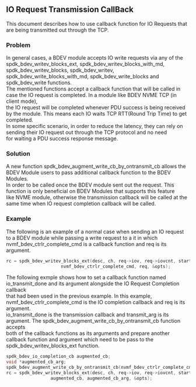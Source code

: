 ## IO Request Transmission CallBack
This document describes how to use callback function for IO Requests that are being transmitted out through the TCP. 
### Problem
In general cases, a BDEV module accepts IO write requests via any of the spdk_bdev_writev_blocks_ext, spdk_bdev_writev_blocks_with_md, \
spdk_bdev_writev_blocks, spdk_bdev_writev, spdk_bdev_write_blocks_with_md, spdk_bdev_write_blocks and spdk_bdev_write functions. \
The mentioned functions accept a callback function that will be called in case the IO request is completed. In a module like BDEV NVME TCP (in client mode), \
the IO request will be completed whenever PDU success is being received by the module. This means each IO waits TCP RTT(Round Trip Time) to get completed. \
In some specific scenario, in order to reduce the latency, they can rely on sending their IO request out through the TCP protocol and no need \
for waiting a PDU success response message. 
### Solution
A new function spdk_bdev_augment_write_cb_by_ontransmit_cb allows the BDEV Module users to pass additional callback function to the BDEV Modules. \
In order to be called once the BDEV module sent out the request. This function is only beneficial on BDEV Modules that supports this feature \
like NVME module, otherwise the transmission callback will be called at the same time when IO request completion callback will be called.
### Example
The following is an example of a normal case when sending an IO request to a BDEV module while passing a write request to a it in which \
nvmf_bdev_ctrlr_complete_cmd is a callback function and req is its argument.
```cpp
rc = spdk_bdev_writev_blocks_ext(desc, ch, req->iov, req->iovcnt, start_lba, num_blocks,
					 nvmf_bdev_ctrlr_complete_cmd, req, &opts);
```

The following exmple shows how to set a callback function named io_transmit_done and its argument alongside the IO Request Completion callback \
that had been used in the previous example. In this example, nvmf_bdev_ctrlr_complete_cmd is the IO completion callback and req is its argument. \
io_transmit_done is the transmission callback and transmit_arg is its argument. The spdk_bdev_augment_write_cb_by_ontransmit_cb function accepts \
both of the callback functions as its arguments and prepare another callback function and argument which need to be pass to the \
spdk_bdev_writev_blocks_ext function.
```cpp
spdk_bdev_io_completion_cb augmented_cb;
void *augmented_cb_arg;
spdk_bdev_augment_write_cb_by_ontransmit_cb(nvmf_bdev_ctrlr_complete_cmd, req, io_transmit_done, transmit_arg, &augmented_cb, &augmented_cb_arg);
rc = spdk_bdev_writev_blocks_ext(desc, ch, req->iov, req->iovcnt, start_lba, num_blocks,
				 augmented_cb, augmented_cb_arg, &opts);
```